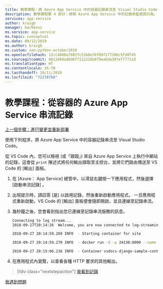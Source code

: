 ```yaml
---
title: 教學課程：將 Azure App Service 中的容器記錄串流至 Visual Studio Code
description: 教學課程第 4 部分：檢視 Azure App Service 中的記錄來監視其行為。
services: app-service
author: kraigb
manager: barbkess
ms.service: app-service
ms.topic: conceptual
ms.date: 09/12/2019
ms.author: kraigb
ms.custom: seo-python-october2019
ms.openlocfilehash: 12cc4880a7001fc51b0e70f89f177390c5fd0f45
ms.sourcegitcommit: 6012460ad8d6ff112226b8f9ea6da397ef77712d
ms.translationtype: HT
ms.contentlocale: zh-TW
ms.lasthandoff: 10/11/2019
ms.locfileid: "72278708"
---
```

# <a name="tutorial-stream-logs-from-azure-app-service-for-a-container"></a>教學課程：從容器的 Azure App Service 串流記錄

[上一個步驟：進行變更並重新部署](tutorial-deploy-containers-03.md)

使用下列程序，將 Azure App Service 中的容器記錄串流至 Visual Studio Code。

從 VS Code 內，您可以檢視 (或「跟蹤」) 來自 Azure App Service 上執行中網站的記錄，這會從 `print` 陳述式將任何輸出擷取至主控台，並將它們路由傳送至 VS Code 的 [輸出]  面板。

1. 在 [Azure：  App Service] 總管中，以滑鼠右鍵按一下應用程式，然後選擇 [啟動串流記錄]  。

1. 出現提示時，請回答 [是]  以啟用記錄，然後重新啟動應用程式。 一旦應用程式重新啟動，VS Code 的 [輸出] 面板便會隨即開啟，並且連線至記錄串流。

1. 幾秒鐘之後，您會看到指出您已連線至記錄串流服務的訊息。

    ```bash
    Connecting to log stream...
    2018-09-27T20:14:26  Welcome, you are now connected to log-streaming service.

    2018-09-27 20:14:59.269 INFO  - Starting container for site

    2018-09-27 20:14:59.270 INFO  - docker run -d -p 24138:8000 --name vsdocs-django-sample-container_0 -e WEBSITES_PORT=8000 -e WEBSITE_SITE_NAME=vsdocs-django-sample-container -e WEBSITE_AUTH_ENABLED=False -e WEBSITE_ROLE_INSTANCE_ID=0 -e WEBSITE_INSTANCE_ID=02c705ae24eaf5f298e553a9c2724b9fe4485707c2d1c36137cd02931091e561 -e HTTP_LOGGING_ENABLED=1 vsdocsregistry.azurecr.io/python-sample-vscode-django-tutorial:latest

    2018-09-27 20:15:06.216 INFO  - Container vsdocs-django-sample-container_0 for site vsdocs-django-sample-container initialized successfully.
    ```

1. 在應用程式內瀏覽，以查看各種 HTTP 要求的其他輸出。

> [!div class="nextstepaction"]
> [我看到記錄](tutorial-deploy-containers-05.md)

[我遇到問題](https://www.research.net/r/PWZWZ52?tutorial=vscode-appservice-containers&step=04-stream-logs)
